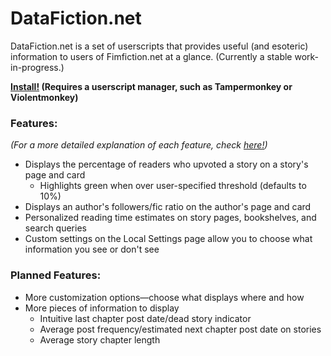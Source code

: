 # DataFiction.net
DataFiction.net is a set of userscripts that provides useful (and esoteric) information to users of Fimfiction.net at a glance. (Currently a stable work-in-progress.)

**[Install!](https://github.com/ReluctusB/DataFiction.net/raw/master/DataFiction.user.js)
(Requires a userscript manager, such as Tampermonkey or Violentmonkey)**

### Features: 
*(For a more detailed explanation of each feature, check [here!](https://github.com/ReluctusB/DataFiction.net/blob/Dev-compiled/features.md))*
- Displays the percentage of readers who upvoted a story on a story's page and card
  - Highlights green when over user-specified threshold (defaults to 10%)
- Displays an author's followers/fic ratio on the author's page and card
- Personalized reading time estimates on story pages, bookshelves, and search queries
- Custom settings on the Local Settings page allow you to choose what information you see or don't see

### Planned Features:
- More customization options—choose what displays where and how
- More pieces of information to display
  - Intuitive last chapter post date/dead story indicator
  - Average post frequency/estimated next chapter post date on stories
  - Average story chapter length
